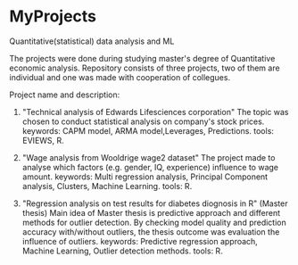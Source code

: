 # MyProjects
Quantitative(statistical) data analysis and ML

The projects were done during studying master's degree of Quantitative economic analysis.
Repository consists of three projects, two of them are individual and one was made with cooperation of collegues.

Project name and description:

1. "Technical analysis of Edwards Lifesciences corporation" 
The topic was chosen to conduct statistical analysis on company's stock prices.
keywords: CAPM model, ARMA model,Leverages, Predictions.
tools: EVIEWS, R.

2. "Wage analysis from Wooldrige wage2 dataset"
The project made to analyse which factors (e.g. gender, IQ, experience) influence to wage amount. 
keywords: Multi regression analysis, Principal Component analysis, Clusters, Machine Learning.
tools: R.

3. "Regression analysis on test results for diabetes diognosis in R" (Master thesis)
Main idea of Master thesis is predictive approach and different methods for outlier detection. By checking model quality and prediction accuracy with/without outliers, the thesis outcome was evaluation the influence of outliers.
keywords: Predictive regression approach, Machine Learning, Outlier detection methods.
tools: R.


